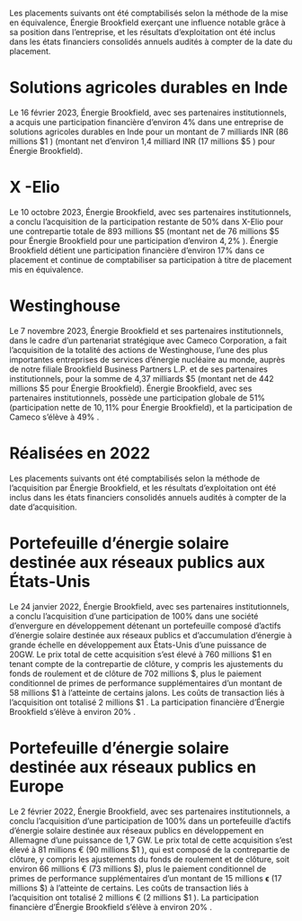 Les placements suivants ont été comptabilisés selon la méthode de la mise en équivalence, Énergie Brookfield exerçant une influence notable grâce à sa position dans l’entreprise, et les résultats d’exploitation ont été inclus dans les états financiers consolidés annuels audités à compter de la date du placement.

# Solutions agricoles durables en Inde

Le 16 février 2023, Énergie Brookfield, avec ses partenaires institutionnels, a acquis une participation financière d’environ $4 \%$ dans une entreprise de solutions agricoles durables en Inde pour un montant de 7 milliards INR (86 millions $\$ 1$ ) (montant net d’environ 1,4 milliard INR (17 millions $\$ 5$ ) pour Énergie Brookfield).

# $\mathbf { X }$ -Elio

Le 10 octobre 2023, Énergie Brookfield, avec ses partenaires institutionnels, a conclu l’acquisition de la participation restante de $50 \%$ dans X-Elio pour une contrepartie totale de 893 millions $\$ 5$ (montant net de 76 millions $\$ 5$ pour Énergie Brookfield pour une participation d’environ $4 { , } 2 \%$ ). Énergie Brookfield détient une participation financière d’environ $1 7 \%$ dans ce placement et continue de comptabiliser sa participation à titre de placement mis en équivalence.

# Westinghouse

Le 7 novembre 2023, Énergie Brookfield et ses partenaires institutionnels, dans le cadre d’un partenariat stratégique avec Cameco Corporation, a fait l’acquisition de la totalité des actions de Westinghouse, l’une des plus importantes entreprises de services d’énergie nucléaire au monde, auprès de notre filiale Brookfield Business Partners L.P. et de ses partenaires institutionnels, pour la somme de 4,37 milliards $\$ 5$ (montant net de 442 millions $\$ 5$ pour Énergie Brookfield). Énergie Brookfield, avec ses partenaires institutionnels, possède une participation globale de $51 \%$ (participation nette de $1 0 , 1 1 \%$ pour Énergie Brookfield), et la participation de Cameco s’élève à $49 \%$ .

# Réalisées en 2022

Les placements suivants ont été comptabilisés selon la méthode de l’acquisition par Énergie Brookfield, et les résultats d’exploitation ont été inclus dans les états financiers consolidés annuels audités à compter de la date d’acquisition.

# Portefeuille d’énergie solaire destinée aux réseaux publics aux États-Unis

Le 24 janvier 2022, Énergie Brookfield, avec ses partenaires institutionnels, a conclu l’acquisition d’une participation de $100 \%$ dans une société d’envergure en développement détenant un portefeuille composé d’actifs d’énergie solaire destinée aux réseaux publics et d’accumulation d’énergie à grande échelle en développement aux États-Unis d’une puissance de $2 0 \mathrm { G W } .$ Le prix total de cette acquisition s’est élevé à 760 millions $\$ 1$ en tenant compte de la contrepartie de clôture, y compris les ajustements du fonds de roulement et de clôture de 702 millions \$, plus le paiement conditionnel de primes de performance supplémentaires d’un montant de 58 millions $\$ 1$ à l’atteinte de certains jalons. Les coûts de transaction liés à l’acquisition ont totalisé 2 millions $\$ 1$ . La participation financière d’Énergie Brookfield s’élève à environ $20 \%$ .

# Portefeuille d’énergie solaire destinée aux réseaux publics en Europe

Le 2 février 2022, Énergie Brookfield, avec ses partenaires institutionnels, a conclu l’acquisition d’une participation de $100 \%$ dans un portefeuille d’actifs d’énergie solaire destinée aux réseaux publics en développement en Allemagne d’une puissance de 1,7 GW. Le prix total de cette acquisition s’est élevé à 81 millions € (90 millions $\$ 1$ ), qui est composé de la contrepartie de clôture, y compris les ajustements du fonds de roulement et de clôture, soit environ 66 millions € (73 millions \$), plus le paiement conditionnel de primes de performance supplémentaires d’un montant de 15 millions $\boldsymbol { \epsilon }$ (17 millions \$) à l’atteinte de certains. Les coûts de transaction liés à l’acquisition ont totalisé 2 millions € (2 millions $\$ 1$ ). La participation financière d’Énergie Brookfield s’élève à environ $20 \%$ .